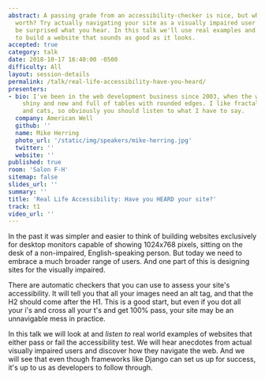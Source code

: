 ```yaml
---
abstract: A passing grade from an accessibility-checker is nice, but what's it really
  worth? Try actually navigating your site as a visually impaired user and you may
  be surprised what you hear. In this talk we'll use real examples and user anecdotes
  to build a website that sounds as good as it looks.
accepted: true
category: talk
date: 2018-10-17 16:40:00 -0500
difficulty: All
layout: session-details
permalink: /talk/real-life-accessibility-have-you-heard/
presenters:
- bio: I've been in the web development business since 2003, when the web was still
    shiny and new and full of tables with rounded edges. I like fractals, tap dancing,
    and cats, so obviously you should listen to what I have to say.
  company: American Well
  github: ''
  name: Mike Herring
  photo_url: '/static/img/speakers/mike-herring.jpg'
  twitter: ''
  website: ''
published: true
room: 'Salon F-H'
sitemap: false
slides_url: ''
summary: ''
title: 'Real Life Accessibility: Have you HEARD your site?'
track: t1
video_url: ''
---
```


In the past it was simpler and easier to think of building websites exclusively for desktop monitors capable of showing 1024x768 pixels, sitting on the desk of a non-impaired, English-speaking person. But today we need to embrace a much broader range of users. And one part of this is designing sites for the visually impaired.

There are automatic checkers that you can use to assess your site's accessibility. It will tell you that all your images need an alt tag, and that the H2 should come after the H1. This is a good start, but even if you dot all your i's and cross all your t's and get 100% pass, your site may be an unnavigable mess in practice.

In this talk we will look at and *listen to* real world examples of websites that either pass or fail the accessibility test. We will hear anecdotes from actual visually impaired users and discover how they navigate the web. And we will see that even though frameworks like Django can set us up for success, it's up to us as developers to follow through.
